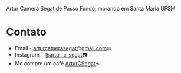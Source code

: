 Artur Camera Segat de Passo Fundo, morando em Santa Maria UFSM
# Contato

- Email - <arturcamerasegat@gmail.com>✉
- Instagram - [@artur_c_segat](https://www.instagram.com/artur_c_segat/)📷
- Me compre um café [ArturCSegat](https://buymeacoffee.com/ArturCSegat)☕
